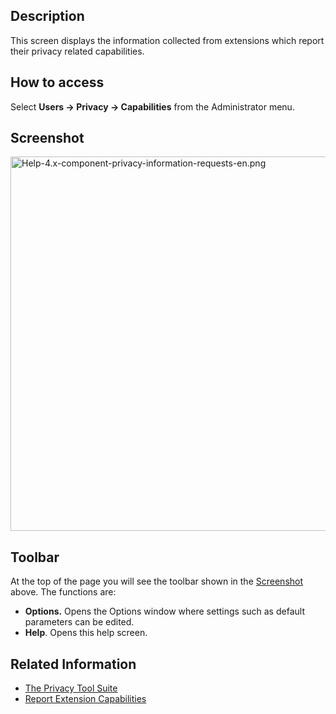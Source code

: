 <!-- Filename: Help4.x:Privacy:_Extension_Capabilities / Display title: Privacy: Extension Capabilities -->

## Description

This screen displays the information collected from extensions which
report their privacy related capabilities.

## How to access

Select **Users **→** Privacy **→** Capabilities** from the Administrator
menu.

## Screenshot

<img
src="https://docs.joomla.org/images/f/f1/Help-4.x-component-privacy-information-requests-en.png"
decoding="async" data-file-width="800" data-file-height="599"
width="800" height="599"
alt="Help-4.x-component-privacy-information-requests-en.png" />

## Toolbar

At the top of the page you will see the toolbar shown in the
[Screenshot](#Screenshot) above. The functions are:

- **Options.** Opens the Options window where settings such as default
  parameters can be edited.
- **Help**. Opens this help screen.

## Related Information

- [The Privacy Tool
  Suite](https://docs.joomla.org/J3.x:Privacy/en "J3.x:Privacy/en")
- [Report Extension
  Capabilities](https://docs.joomla.org/J3.x:Report_Extension_Capabilities_in_Privacy_Component/en "J3.x:Report Extension Capabilities in Privacy Component/en")
